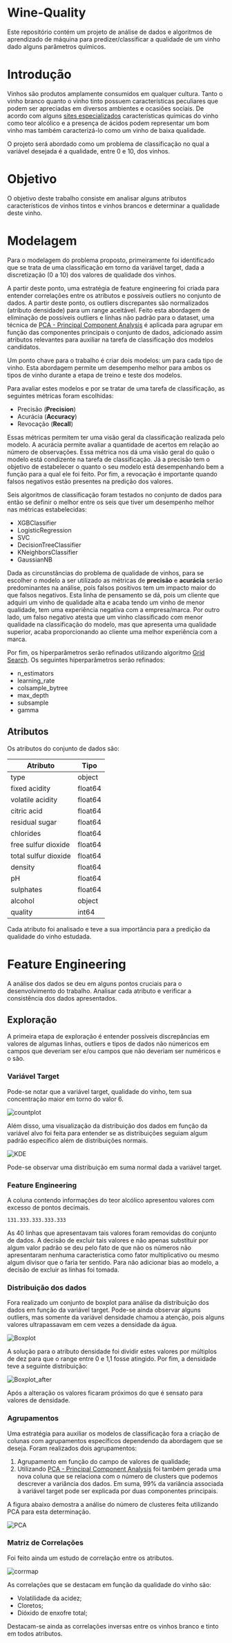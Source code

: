 # Wine-Quality
Este repositório contém um projeto de análise de dados e algoritmos de aprendizado de máquina para predizer/classificar a qualidade
de um vinho dado alguns parâmetros químicos.

# Introdução

Vinhos são produtos amplamente consumidos em qualquer cultura. Tanto o vinho branco quanto o vinho tinto possuem características peculiares
que podem ser apreciadas em diversos ambientes e ocasiões sociais. De acordo com alguns [sites especializados](https://vinepair.com/articles/chemical-compounds-wine-taste-smell/)
características químicas do vinho como teor alcólico e a presença de ácidos podem representar um bom vinho mas também caracterizá-lo como um vinho de baixa qualidade.

O projeto será abordado como um problema de classificação no qual a variável desejada é a qualidade, entre 0 e 10, dos vinhos.

# Objetivo

O objetivo deste trabalho consiste em analisar alguns atributos característicos de vinhos tintos e vinhos brancos e determinar a qualidade deste vinho.

# Modelagem

Para o modelagem do problema proposto, primeiramente foi identificado que se trata de uma classificação em torno da variável target, dada a discretização (0 a 10) dos valores de qualidade dos vinhos.

A partir deste ponto, uma estratégia de feature engineering foi criada para entender correlações entre os atributos e possíveis outliers no conjunto de dados. A partir deste ponto, os outliers discrepantes são normalizados (atributo densidade) para um range aceitável. Feito esta abordagem de eliminação de possíveis outliers e linhas não padrão para o dataset, uma técnica de [PCA - Principal Component Analysis](https://scikit-learn.org/stable/modules/generated/sklearn.decomposition.PCA.html#sklearn.decomposition.PCA) é aplicada para agrupar em função das componentes principais o conjunto de dados, adicionado assim atributos relevantes para auxiliar na tarefa de classificação dos modelos candidatos.

Um ponto chave para o trabalho é criar dois modelos: um para cada tipo de vinho. Esta abordagem permite um desempenho melhor para ambos os tipos de vinho durante a etapa de treino e teste dos modelos.

Para avaliar estes modelos e por se tratar de uma tarefa de classificação, as seguintes métricas foram escolhidas:

* Precisão (**Precision**)
* Acurácia (**Accuracy**)
* Revocação (**Recall**)

Essas métricas permitem ter uma visão geral da classificação realizada pelo modelo. A acurácia permite avaliar a quantidade de acertos em relação ao número de observações. Essa métrica nos dá uma visão geral do quão o modelo está condizente na tarefa de classificação. Já a precisão tem o objetivo de estabelecer o quanto o seu modelo está desempenhando bem a função para a qual ele foi feito. Por fim, a revocação é importante quando falsos negativos estão presentes na predição dos valores.

Seis algoritmos de classificação foram testados no conjunto de dados para então se definir o melhor entre os seis que tiver um desempenho melhor nas métricas estabelecidas:

* XGBClassifier
* LogisticRegression
* SVC
* DecisionTreeClassifier
* KNeighborsClassifier
* GaussianNB

Dada as circunstâncias do problema de qualidade de vinhos, para se escolher o modelo a ser utilizado as métricas de **precisão** e **acurácia** serão predominantes na análise, pois falsos positivos tem um impacto maior do que falsos negativos. Esta linha de pensamento se dá, pois um cliente que adquiri um vinho de qualidade alta e acaba tendo um vinho de menor qualidade, tem uma experiência negativa com a empresa/marca. Por outro lado, um falso negativo atesta que um vinho classificado com menor qualidade na classificação do modelo, mas que apresenta uma qualidade superior, acaba proporcionando ao cliente uma melhor experiência com a marca.

Por fim, os hiperparâmetros serão refinados utilizando algoritmo [Grid Search](https://scikit-learn.org/stable/modules/generated/sklearn.model_selection.GridSearchCV.html#sklearn.model_selection.GridSearchCV). Os seguintes hiperparâmetros serão refinados:

* n_estimators
* learning_rate
* colsample_bytree
* max_depth
* subsample
* gamma

## Atributos

Os atributos do conjunto de dados são:

| Atributo  | Tipo |
| ------------- | ------------- |
|type                     |object|
|fixed acidity           |float64|
|volatile acidity        |float64|
|citric acid             |float64|
|residual sugar          |float64|
|chlorides               |float64|
|free sulfur dioxide     |float64|
|total sulfur dioxide    |float64|
|density                 |float64|
|pH                      |float64|
|sulphates               |float64|
|alcohol                  |object|
|quality                   |int64|

Cada atributo foi analisado e teve a sua importância para a predição da qualidade do vinho estudada.

# Feature Engineering

A análise dos dados se deu em alguns pontos cruciais para o desenvolvimento do trabalho. Analisar cada atributo e verificar a consistência dos dados apresentados.

## Exploração

A primeira etapa de exploração é entender possíveis discrepâncias em valores de algumas linhas, outliers e tipos de dados não númericos em campos que deveriam ser e/ou campos que não deveriam ser numéricos e o são.

### Variável Target

Pode-se notar que a variável target, qualidade do vinho, tem sua concentração maior em torno do valor 6.

![countplot](https://github.com/ThiagoGrabe/Wine-Quality/blob/master/Images/Countplot_quality%20map.png)

Além disso, uma visualização da distribuição dos dados em função da variável alvo foi feita para entender se as distribuições seguiam algum padrão específico além de distribuições normais.

![KDE](https://github.com/ThiagoGrabe/Wine-Quality/blob/master/Images/kde_plot_distribution.png)

Pode-se observar uma distribuição em suma normal dada a variável target.

### Feature Engineering

A coluna contendo informações do teor alcólico apresentou valores com excesso de pontos decimais.

```
131.333.333.333.333
```
As 40 linhas que apresentavam tais valores foram removidas do conjunto de dados. A decisão de excluir tais valores e não apenas substituir por algum valor padrão se deu pelo fato de que não os números não apresentaram nenhuma caracteristica como fator multiplicativo ou mesmo algum divisor que o faria ter sentido. Para não adicionar bias ao modelo, a decisão de excluir as linhas foi tomada.

### Distribuição dos dados

Fora realizado um conjunto de boxplot para análise da distribuição dos dados em função da variável target. Pode-se ainda observar alguns outliers, mas somente da variável densidade chamou a atenção, pois alguns valores ultrapassavam em cem vezes a densidade da água.

![Boxplot](https://github.com/ThiagoGrabe/Wine-Quality/blob/master/Images/boxplot_quality.png)

A solução para o atributo densidade foi dividir estes valores por múltiplos de dez para que o range entre 0 e 1,1 fosse atingido. Por fim, a densidade teve a seguinte distribuição:

![Boxplot_after](https://github.com/ThiagoGrabe/Wine-Quality/blob/master/Images/boxplot_alcohol_fixed.png)

Após a alteração os valores ficaram próximos do que é sensato para valores de densidade.

### Agrupamentos

Uma estratégia para auxiliar os modelos de classificação fora a criação de colunas com agrupamentos específicos dependendo da abordagem que se deseja. Foram realizados dois agrupamentos:

1. Agrupamento em função do campo de valores de qualidade;
2. Utilizando [PCA - Principal Component Analysis](https://scikit-learn.org/stable/modules/generated/sklearn.decomposition.PCA.html#sklearn.decomposition.PCA) foi também gerada uma nova coluna que se relaciona com o número de clusters que podemos descrever a variância dos dados. Em suma, 99% da variância associada à variável target pode ser explicada por duas componentes principais.

A figura abaixo demostra a análise do número de clusteres feita utilizando PCA para esta determinação.

![PCA](https://github.com/ThiagoGrabe/Wine-Quality/blob/master/Images/PCA.png)

### Matriz de Correlações

Foi feito ainda um estudo de correlação entre os atributos.

![corrmap](https://github.com/ThiagoGrabe/Wine-Quality/blob/master/Images/Correlation%20map2.png)

As correlações que se destacam em função da qualidade do vinho são:

* Volatilidade da acidez;
* Cloretos;
* Dióxido de enxofre total;

Destacam-se ainda as correlações inversas entre os vinhos branco e tinto em todos atributos. 



